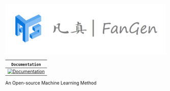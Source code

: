 <div align="center">
  <img src="https://raw.githubusercontent.com/Huasushis/FanGen/main/FanGen.png">
</div>

**`Documentation`** |
--------------------|
[![Documentation](https://img.shields.io/badge/api-reference-blue.svg)](<--TODO-->) |


An Open-source Machine Learning Method
